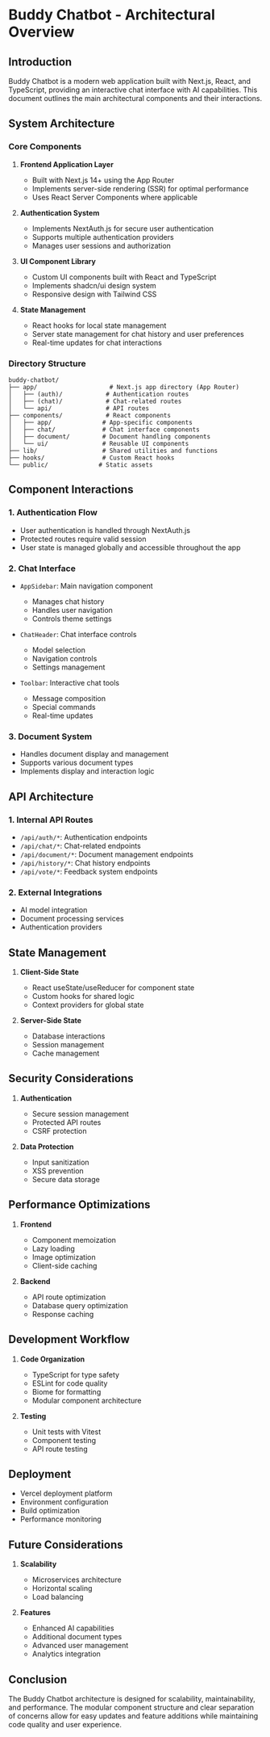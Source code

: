# Buddy Chatbot - Architectural Overview

## Introduction

Buddy Chatbot is a modern web application built with Next.js, React, and TypeScript,
providing an interactive chat interface with AI capabilities. This document outlines
the main architectural components and their interactions.

## System Architecture

### Core Components

1. **Frontend Application Layer**
   - Built with Next.js 14+ using the App Router
   - Implements server-side rendering (SSR) for optimal performance
   - Uses React Server Components where applicable

2. **Authentication System**
   - Implements NextAuth.js for secure user authentication
   - Supports multiple authentication providers
   - Manages user sessions and authorization

3. **UI Component Library**
   - Custom UI components built with React and TypeScript
   - Implements shadcn/ui design system
   - Responsive design with Tailwind CSS

4. **State Management**
   - React hooks for local state management
   - Server state management for chat history and user preferences
   - Real-time updates for chat interactions

### Directory Structure

```
buddy-chatbot/
├── app/                    # Next.js app directory (App Router)
│   ├── (auth)/            # Authentication routes
│   ├── (chat)/            # Chat-related routes
│   └── api/               # API routes
├── components/            # React components
│   ├── app/              # App-specific components
│   ├── chat/             # Chat interface components
│   ├── document/         # Document handling components
│   └── ui/               # Reusable UI components
├── lib/                  # Shared utilities and functions
├── hooks/                # Custom React hooks
└── public/              # Static assets
```

## Component Interactions

### 1. Authentication Flow
- User authentication is handled through NextAuth.js
- Protected routes require valid session
- User state is managed globally and accessible throughout the app

### 2. Chat Interface
- `AppSidebar`: Main navigation component
  - Manages chat history
  - Handles user navigation
  - Controls theme settings

- `ChatHeader`: Chat interface controls
  - Model selection
  - Navigation controls
  - Settings management

- `Toolbar`: Interactive chat tools
  - Message composition
  - Special commands
  - Real-time updates

### 3. Document System
- Handles document display and management
- Supports various document types
- Implements display and interaction logic

## API Architecture

### 1. Internal API Routes
- `/api/auth/*`: Authentication endpoints
- `/api/chat/*`: Chat-related endpoints
- `/api/document/*`: Document management endpoints
- `/api/history/*`: Chat history endpoints
- `/api/vote/*`: Feedback system endpoints

### 2. External Integrations
- AI model integration
- Document processing services
- Authentication providers

## State Management

1. **Client-Side State**
   - React useState/useReducer for component state
   - Custom hooks for shared logic
   - Context providers for global state

2. **Server-Side State**
   - Database interactions
   - Session management
   - Cache management

## Security Considerations

1. **Authentication**
   - Secure session management
   - Protected API routes
   - CSRF protection

2. **Data Protection**
   - Input sanitization
   - XSS prevention
   - Secure data storage

## Performance Optimizations

1. **Frontend**
   - Component memoization
   - Lazy loading
   - Image optimization
   - Client-side caching

2. **Backend**
   - API route optimization
   - Database query optimization
   - Response caching

## Development Workflow

1. **Code Organization**
   - TypeScript for type safety
   - ESLint for code quality
   - Biome for formatting
   - Modular component architecture

2. **Testing**
   - Unit tests with Vitest
   - Component testing
   - API route testing

## Deployment

- Vercel deployment platform
- Environment configuration
- Build optimization
- Performance monitoring

## Future Considerations

1. **Scalability**
   - Microservices architecture
   - Horizontal scaling
   - Load balancing

2. **Features**
   - Enhanced AI capabilities
   - Additional document types
   - Advanced user management
   - Analytics integration

## Conclusion

The Buddy Chatbot architecture is designed for scalability, maintainability, and 
performance. The modular component structure and clear separation of concerns allow
for easy updates and feature additions while maintaining code quality and user 
experience.
